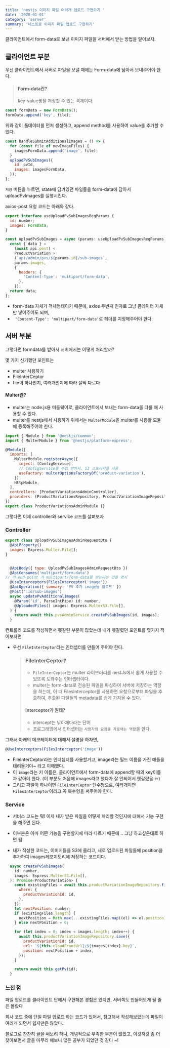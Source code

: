```yaml
---
title: 'nestjs 이미지 파일 여러개 업로드 구현하기 '
date: '2020-01-01'
category: 'server'
summary: '네스트로 이미지 파일 업로드 구현하기'
---
```


클라이언트에서 form-data로 보낸 이미지 파일을 서버에서 받는 방법을 알아보자.

## 클라이언트 부분

우선 클라이언트에서 서버로 파일을 보낼 때에는 Form-data에 담아서 보내주어야 한다.

> #### Form-data란?
>
> key-value쌍을 저장할 수 있는 객체이다.

```js
const formData = new FormData();
formData.append('key', file);
```

위와 같이 폼데이터를 먼저 생성하고, append method를 사용하여 value를 추가할 수 있다.

```js
const handleSubmitAdditionalImages = () => {
  for (const file of newImageFiles) {
    imagesFormData.append('image', file);
  }
  uploadPvSubImages({
    id: pvId,
    images: imagesFormData,
  });
};
```

`저장` 버튼을 누르면, state에 담겨있던 파일들을 form-data에 담아서 uploadPvImages를 실행시킨다.

axios-post 요청 코드는 아래와 같다.

```js
export interface useUploadPvSubImagesReqParams {
  id: number;
  images: FormData;
}

const uploadPvSubImages = async (params: useUploadPvSubImagesReqParams) => {
  const { data } =
    (await api.post) <
    ProductVariation >
    (`api/admin/pvs/${params.id}/sub-images`,
    params.images,
    {
      headers: {
        'Content-Type': 'multipart/form-data',
      },
    });
  return data;
};
```

- form-data 자체가 객체형태이기 때문에, axios 두번째 인자로 그냥 폼데이터 자체만 넣어주어도 되며,
- ` 'Content-Type': 'multipart/form-data'`로 헤더를 지정해주어야 한다.

## 서버 부분

그렇다면 formdata를 받아서 서버에서는 어떻게 처리할까?

몇 가지 신기했던 포인트는

- multer 사용하기
- FileInterCeptor
- file이 하나인지, 여러개인지에 따라 살짝 다르다

#### Multer란?

- multer는 node.js용 미들웨어로, 클라이언트에서 보내는 form-data를 다룰 때 사용할 수 있다.
- multer를 nestjs에서 사용하기 위해서는 `MulterModule`을 multer를 사용할 모듈에 등록해주어야 한다.

```js
import { Module } from '@nestjs/common';
import { MulterModule } from '@nestjs/platform-express';

@Module({
  imports: [
    MulterModule.registerAsync({
      inject: [ConfigService],
      // ConfigService를 주입 받아서, S3 스토리지를 사용
      useFactory: multerOptionsFactoryOf('product-variation'),
    }),
    HttpModule,
  ],
  controllers: [ProductVariationsAdminController],
  providers: [ProductVariationsRepository, ProductVariationImageRepository],
})
export class ProductVariationsAdminModule {}
```

그렇다면 이제 controller와 service 코드를 살펴보자

### Controller

```js
export class UploadPvSubImagesAdminRequestDto {
  @ApiProperty()
  images: Express.Multer.File[];
}


  @ApiBody({ type: UploadPvSubImagesAdminRequestDto })
  @ApiConsumes('multipart/form-data')
// 이 end-point 가 multipart/form-data를 받는다는 것을 명시
  @UseInterceptors(FilesInterceptor('image'))
  @ApiOperation({ summary: 'PV 추가 image들 업로드' })
  @Post(':id/sub-images')
  async updatePvAdditionalImages(
    @Param('id', ParseIntPipe) id: number,
    @UploadedFiles() images: Express.MulterS3.File[],
  ) {
    return await this.pvsAdminService.createPvSubImages(id, images);
  }
```

컨트롤러 코드를 작성하면서 헷갈린 부분이 많았는데 내가 헷갈렸던 포인트를 몇가지 적어보자면

- 우선 `FileInterCeptor`라는 인터셉터를 만들어 주어야 한다.
  > ### FileInterCeptor?
  >
  > - `FileInterCeptor`는 multer 라이브러리를 nestJs에서 쉽게 사용할 수 있또록 도와주는 인터셉터이다.
  > - multer는 form-data로 전송된 파일을 파싱하여 서버에 저장하는 역할을 하는데, 이 때 FilesInterceptor를 사용하면 요청으로부터 파일을 추출하여, 추출된 파일들의 metadata를 쉽게 가져올 수 있다.
  >
  > #### Interceptor가 뭔데?
  >
  > - intercept는 낚아채다라는 단어
  > - 프로그래밍에서 인터셉터는 `사용자의 요청을 가로채는 역할`을 한다.

그래서 아래의 데코레이터에 대해서 설명을 하자면,

```js
@UseInterceptors(FilesInterceptor('image'))
```

- FileInterCeptor라는 인터셉터를 사용할거고, image라는 필드 이름을 가진 애들을 데려올거야~ 라고 이해했다.
- 이 `image`라는 키 이름은, 클라이언트에서 form-data에 append할 때의 key이름과 같아야 한다. (이 부분도 처음에 images라고 했다가 잘 안되어서 헷갈렸음 ㅠ)
- 그리고 파일이 하나이면 `FileInterCeptor` 단수형으로, 여러개이면 `FilesInterCeptor`이라고 꼭 복수형을 써주어야 한다.

### Service

- 서비스 코드는 뭐! 이제 내가 받은 파일을 어떻게 처리할 것인지에 대해서 기능 구현을 해주면 된다.
- 이부분은 아마 어떤 기능을 구현할지에 따라 다르기 때문에 .. 그냥 하고싶은대로 하면 됨

- 내가 작성한 코드는, 이미지들을 S3에 올리고, 새로 업로드된 파일들에 position을 추가하여 images레포지토리에 저장하는 코드이다.

```js
  async createPvSubImages(
    id: number,
    images: Express.MulterS3.File[],
  ): Promise<ProductVariation> {
    const existingFiles = await this.productVariationImageRepository.find({
      where: {
        productVariationId: id,
      },
    });
    let nextPosition: number;
    if (existingFiles.length) {
      nextPosition = Math.max(...existingFiles.map((el) => el.position)) + 1;
    } else nextPosition = 0;

    for (let index = 0; index < images.length; index++) {
      await this.productVariationImageRepository.save({
        productVariationId: id,
        url: `${this.cloudFrontUrl}/${images[index].key}`,
        position: nextPosition + index,
      });
    }

    return await this.getPv(id);
  }
```

### 느낀 점

파일 업로드를 클라이언트 단에서 구현해본 경험은 있지만, 서버쪽도 만들어보게 될 줄은 몰랐다

회사 코드 중에 단일 파일 업로드 하는 코드가 있어서, 참고해서 작성해보았는데 파일이 여러개 되면서 쉽지만은 않았다..

블로그로 찬찬히 글을 써보려 하니, 개념적으로 부족한 부분이 많았고, 이것저것 좀 더 찾아보면서 글을 마무리 해보니 많은 공부가 되었던 것 같다 ~!
